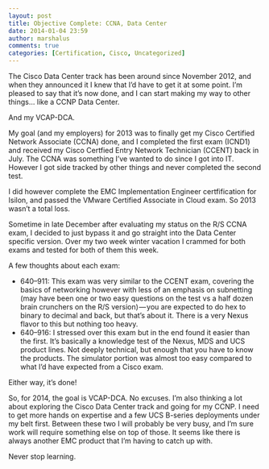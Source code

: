```yaml
---
layout: post
title: Objective Complete: CCNA, Data Center
date: 2014-01-04 23:59
author: marshalus
comments: true
categories: [Certification, Cisco, Uncategorized]
---
```



The Cisco Data Center track has been around since November 2012, and when they announced it I knew that I’d have to get it at some point. I’m pleased to say that it’s now done, and I can start making my way to other things… like a CCNP Data Center.

And my VCAP-DCA.

My goal (and my employers) for 2013 was to finally get my Cisco Certified Network Associate (CCNA) done, and I completed the first exam (ICND1) and received my Cisco Certfied Entry Network Technician (CCENT) back in July. The CCNA was something I’ve wanted to do since I got into IT. However I got side tracked by other things and never completed the second test.

I did however complete the EMC Implementation Engineer certfification for Isilon, and passed the VMware Certified Associate in Cloud exam. So 2013 wasn’t a total loss.

Sometime in late December after evaluating my status on the R/S CCNA exam, I decided to just bypass it and go straight into the Data Center specific version. Over my two week winter vacation I crammed for both exams and tested for both of them this week.

A few thoughts about each exam:

*   640–911: This exam was very similar to the CCENT exam, covering the basics of networking however with less of an emphasis on subnetting (may have been one or two easy questions on the test vs a half dozen brain crunchers on the R/S version) — you are expected to do hex to binary to decimal and back, but that’s about it. There is a very Nexus flavor to this but nothing too heavy.
*   640–916: I stressed over this exam but in the end found it easier than the first. It’s basically a knowledge test of the Nexus, MDS and UCS product lines. Not deeply technical, but enough that you have to know the products. The simulator portion was almost too easy compared to what I’d have expected from a Cisco exam.

Either way, it’s done!

So, for 2014, the goal is VCAP-DCA. No excuses. I’m also thinking a lot about exploring the Cisco Data Center track and going for my CCNP. I need to get more hands on expertise and a few UCS B-series deployments under my belt first. Between these two I will probably be very busy, and I’m sure work will require something else on top of those. It seems like there is always another EMC product that I’m having to catch up with.

Never stop learning.